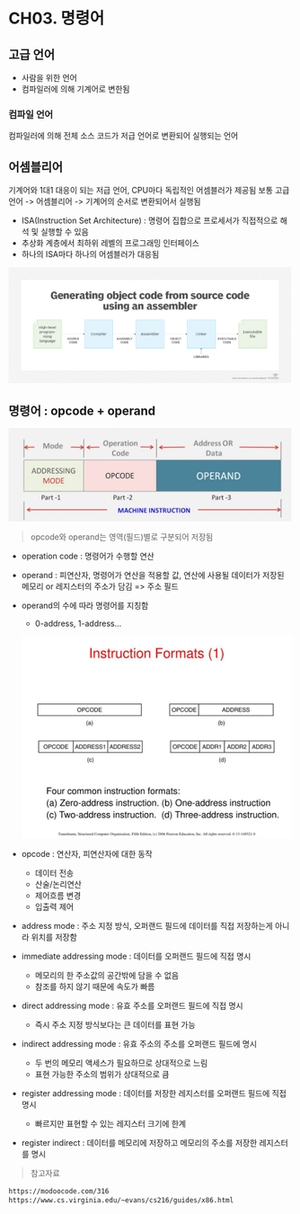 # CH03. 명령어

## 고급 언어

- 사람을 위한 언어
- 컴파일러에 의해 기계어로 변한됨

### 컴파일 언어
컴파일러에 의해 전체 소스 코드가 저급 언어로 변환되어 실행되는 언어

## 어셈블리어

기계어와 1대1 대응이 되는 저급 언어, CPU마다 독립적인 어셈블러가 제공됨
보통 고급 언어 -> 어셈블리어 -> 기계어의 순서로 변환되어서 실행됨
- ISA(Instruction Set Architecture) : 명령어 집합으로 프로세서가 직접적으로 해석 및 실행할 수 있음
- 추상화 계층에서 최하위 레벨의 프로그래밍 인터페이스
- 하나의 ISA마다 하나의 어셈블러가 대응됨

![img1](./img/Pasted%20image%2020240213195637.png)


## 명령어 : opcode + operand

![img2](./img/Pasted%20image%2020240213202315.png)
> opcode와 operand는 영역(필드)별로 구분되어 저장됨
- operation code : 명령어가 수행할 연산
- operand : 피연산자, 명령어가 연산을 적용할 값,
	  연산에 사용될 데이터가 저장된 메모리 or 레지스터의 주소가 담김 => 주소 필드
- operand의 수에 따라 명령어를 지칭함
	- 0-address, 1-address...
	
	![img3](./img/Pasted%20image%2020240213214007.png)

- opcode : 연산자, 피연산자에 대한 동작
	- 데이터 전송 
	- 산술/논리연산
	- 제어흐름 변경
	- 입출력 제어
	
- address mode : 주소 지정 방식, 오퍼랜드 필드에 데이터를 직접 저장하는게 아니라 위치를 저장함
- immediate addressing mode : 데이터를 오퍼랜드 필드에 직접 명시
	- 메모리의 한 주소값의 공간밖에 담을 수 없음
	- 참조를 하지 않기 때문에 속도가 빠름
- direct addressing mode : 유효 주소를 오퍼랜드 필드에 직접 명시
	- 즉시 주소 지정 방식보다는 큰 데이터를 표현 가능
- indirect addressing mode : 유효 주소의 주소를 오퍼랜드 필드에 명시
	- 두 번의 메모리 액세스가 필요하므로 상대적으로 느림
	- 표현 가능한 주소의 범위가 상대적으로 큼
- register addressing mode : 데이터를 저장한 레지스터를 오퍼랜드 필드에 직접 명시
	-  빠르지만 표현할 수 있는 레지스터 크기에 한계
- register indirect : 데이터를 메모리에 저장하고 메모리의 주소를 저장한 레지스터를 명시

> 참고자료

	https://modoocode.com/316
	https://www.cs.virginia.edu/~evans/cs216/guides/x86.html
